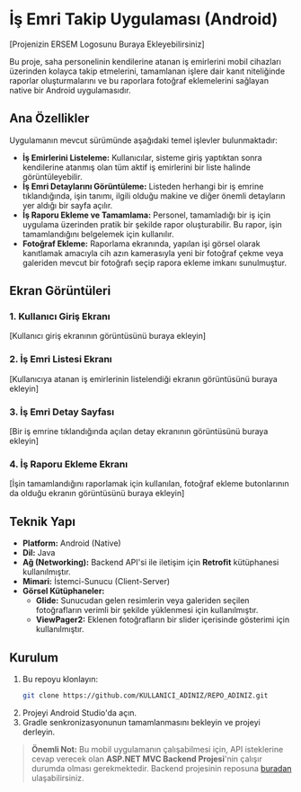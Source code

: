 # İş Emri Takip Uygulaması (Android)

[Projenizin ERSEM Logosunu Buraya Ekleyebilirsiniz]

Bu proje, saha personelinin kendilerine atanan iş emirlerini mobil cihazları üzerinden kolayca takip etmelerini, tamamlanan işlere dair kanıt niteliğinde raporlar oluşturmalarını ve bu raporlara fotoğraf eklemelerini sağlayan native bir Android uygulamasıdır.

## Ana Özellikler

Uygulamanın mevcut sürümünde aşağıdaki temel işlevler bulunmaktadır:

*   **İş Emirlerini Listeleme:** Kullanıcılar, sisteme giriş yaptıktan sonra kendilerine atanmış olan tüm aktif iş emirlerini bir liste halinde görüntüleyebilir.
*   **İş Emri Detaylarını Görüntüleme:** Listeden herhangi bir iş emrine tıklandığında, işin tanımı, ilgili olduğu makine ve diğer önemli detayların yer aldığı bir sayfa açılır.
*   **İş Raporu Ekleme ve Tamamlama:** Personel, tamamladığı bir iş için uygulama üzerinden pratik bir şekilde rapor oluşturabilir. Bu rapor, işin tamamlandığını belgelemek için kullanılır.
*   **Fotoğraf Ekleme:** Raporlama ekranında, yapılan işi görsel olarak kanıtlamak amacıyla cih
azın kamerasıyla yeni bir fotoğraf çekme veya galeriden mevcut bir fotoğrafı seçip rapora ekleme imkanı sunulmuştur.

## Ekran Görüntüleri

### 1. Kullanıcı Giriş Ekranı
[Kullanıcı giriş ekranının görüntüsünü buraya ekleyin]

### 2. İş Emri Listesi Ekranı
[Kullanıcıya atanan iş emirlerinin listelendiği ekranın görüntüsünü buraya ekleyin]

### 3. İş Emri Detay Sayfası
[Bir iş emrine tıklandığında açılan detay ekranının görüntüsünü buraya ekleyin]

### 4. İş Raporu Ekleme Ekranı
[İşin tamamlandığını raporlamak için kullanılan, fotoğraf ekleme butonlarının da olduğu ekranın görüntüsünü buraya ekleyin]

## Teknik Yapı

*   **Platform:** Android (Native)
*   **Dil:** Java
*   **Ağ (Networking):** Backend API'si ile iletişim için **Retrofit** kütüphanesi kullanılmıştır.
*   **Mimari:** İstemci-Sunucu (Client-Server)
*   **Görsel Kütüphaneler:**
    *   **Glide:** Sunucudan gelen resimlerin veya galeriden seçilen fotoğrafların verimli bir şekilde yüklenmesi için kullanılmıştır.
    *   **ViewPager2:** Eklenen fotoğrafların bir slider içerisinde gösterimi için kullanılmıştır.

## Kurulum

1.  Bu repoyu klonlayın:
    ```bash
    git clone https://github.com/KULLANICI_ADINIZ/REPO_ADINIZ.git
    ```
2.  Projeyi Android Studio'da açın.
3.  Gradle senkronizasyonunun tamamlanmasını bekleyin ve projeyi derleyin.

> **Önemli Not:** Bu mobil uygulamanın çalışabilmesi için, API isteklerine cevap verecek olan **ASP.NET MVC Backend Projesi**'nin çalışır durumda olması gerekmektedir. Backend projesinin reposuna [buradan]([BACKEND_PROJESININ_GITHUB_LINKINI_BURAYA_EKLEYIN]) ulaşabilirsiniz.
